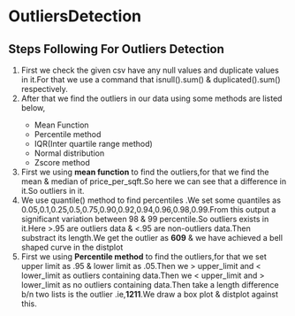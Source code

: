 # OutliersDetection

## Steps Following For Outliers Detection

<ol>
<li>First we check the given csv have any null values and duplicate values in it.For that we use a command that isnull().sum() & duplicated().sum() respectively.</li>
<li>After that we find the outliers in our data using some methods are listed below,</li>
<ul>
  <li>Mean Function</li>
<li>Percentile method</li>
<li>IQR(Inter quartile range method)</li>
<li>Normal distribution</li>
<li>Zscore method</li>
</ul>
  <li>First we using <b>mean function</b> to find the outliers,for that we find the mean & median of price_per_sqft.So here we can see that a difference in it.So outliers in it.</li>
  <li>We use quantile() method to find percentiles .We set some quantiles as 0.05,0.1,0.25,0.5,0.75,0.90,0.92,0.94,0.96,0.98,0.99.From this output a significant variation between 98 & 99 percentile.So outliers exists in it.Here >.95 are outliers data & <.95 are non-outliers data.Then substract its length.We get the outlier as <b>609</b> & we have achieved a bell shaped curve in the distplot</li>
  <li>First we using <b>Percentile method</b> to find the outliers,for that we set upper limit as .95 & lower limit as .05.Then we > upper_limit and < lower_limit as outliers containing data.Then we < upper_limit and > lower_limit  as no outliers containing data.Then take a length difference b/n two lists is the outlier .ie,<b>1211</b>.We draw a box plot & distplot against this.</li>
  



    
</ol>







